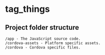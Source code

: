 # tag_things

## Project folder structure

```
/app - The JavaScript source code.
/cordova-assets - Platform specific assets.
/cordova - Cordova specific files.
```

